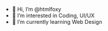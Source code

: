 - 👋 Hi, I’m @htmlfoxy
- 👀 I’m interested in Coding, UI/UX
- 🌱 I’m currently learning Web Design


<!---
htmlfoxy/htmlfoxy is a ✨ special ✨ repository because its `README.md` (this file) appears on your GitHub profile.
You can click the Preview link to take a look at your changes.
--->
